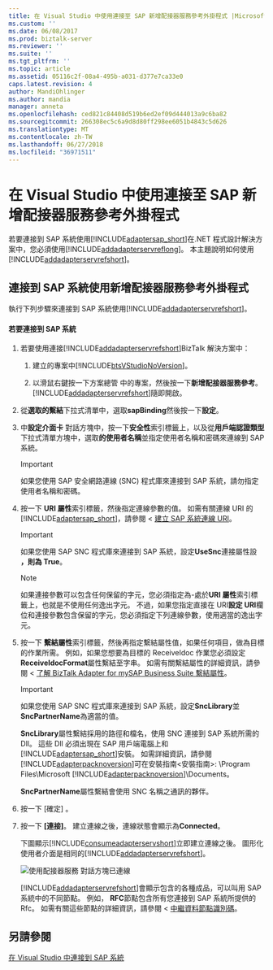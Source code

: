 ```yaml
---
title: 在 Visual Studio 中使用連接至 SAP 新增配接器服務參考外掛程式 |Microsoft Docs
ms.custom: ''
ms.date: 06/08/2017
ms.prod: biztalk-server
ms.reviewer: ''
ms.suite: ''
ms.tgt_pltfrm: ''
ms.topic: article
ms.assetid: 05116c2f-08a4-495b-a031-d377e7ca33e0
caps.latest.revision: 4
author: MandiOhlinger
ms.author: mandia
manager: anneta
ms.openlocfilehash: ced821c84408d519b6ed2ef09d444013a9c6ba82
ms.sourcegitcommit: 266308ec5c6a9d8d80ff298ee6051b4843c5d626
ms.translationtype: MT
ms.contentlocale: zh-TW
ms.lasthandoff: 06/27/2018
ms.locfileid: "36971511"
---
```

# <a name="connecting-to-sap-in-visual-studio-using-add-adapter-service-reference-plug-in"></a>在 Visual Studio 中使用連接至 SAP 新增配接器服務參考外掛程式
若要連接到 SAP 系統使用[!INCLUDE[adaptersap_short](../../includes/adaptersap-short-md.md)]在.NET 程式設計解決方案中，您必須使用[!INCLUDE[addadapterservreflong](../../includes/addadapterservreflong-md.md)]。 本主題說明如何使用[!INCLUDE[addadapterservrefshort](../../includes/addadapterservrefshort-md.md)]。  
  
## <a name="connecting-to-an-sap-system-using-add-adapter-service-reference-plug-in"></a>連接到 SAP 系統使用新增配接器服務參考外掛程式  
 執行下列步驟來連接到 SAP 系統使用[!INCLUDE[addadapterservrefshort](../../includes/addadapterservrefshort-md.md)]。  
  
#### <a name="to-connect-to-an-sap-system"></a>若要連接到 SAP 系統  
  
1. 若要使用連接[!INCLUDE[addadapterservrefshort](../../includes/addadapterservrefshort-md.md)]BizTalk 解決方案中：  
  
   1. 建立的專案中[!INCLUDE[btsVStudioNoVersion](../../includes/btsvstudionoversion-md.md)]。  
  
   2. 以滑鼠右鍵按一下方案總管 中的專案，然後按一下**新增配接器服務參考**。 [!INCLUDE[addadapterservrefshort](../../includes/addadapterservrefshort-md.md)]隨即開啟。  
  
2. 從**選取的繫結**下拉式清單中，選取**sapBinding**然後按一下**設定**。  
  
3. 中**設定介面卡** 對話方塊中，按一下**安全性**索引標籤上，以及從**用戶端認證類型**下拉式清單方塊中，選取**的使用者名稱**並指定使用者名稱和密碼來連線到 SAP 系統。  
  
   > [!IMPORTANT]
   >  如果您使用 SAP 安全網路連線 (SNC) 程式庫來連接到 SAP 系統，請勿指定使用者名稱和密碼。  
  
4. 按一下  **URI 屬性**索引標籤，然後指定連線參數的值。 如需有關連線 URI 的[!INCLUDE[adaptersap_short](../../includes/adaptersap-short-md.md)]，請參閱 <<c2> [ 建立 SAP 系統連線 URI](../../adapters-and-accelerators/adapter-sap/create-the-sap-system-connection-uri.md)。  
  
   > [!IMPORTANT]
   >  如果您使用 SAP SNC 程式庫來連接到 SAP 系統，設定**UseSnc**連接屬性設 **，則為 True**。  
  
   > [!NOTE]
   >  如果連接參數可以包含任何保留的字元，您必須指定為-處於**URI 屬性**索引標籤上，也就是不使用任何逸出字元。 不過，如果您指定直接在 URI**設定 URI**欄位和連接參數包含保留的字元，您必須指定下列連線參數，使用適當的逸出字元。  
  
5. 按一下 **繫結屬性**索引標籤，然後再指定繫結屬性值，如果任何項目，做為目標的作業所需。 例如，如果您想要為目標的 ReceiveIdoc 作業您必須設定**ReceiveIdocFormat**屬性繫結至字串。 如需有關繫結屬性的詳細資訊，請參閱 <<c0> [ 了解 BizTalk Adapter for mySAP Business Suite 繫結屬性](../../adapters-and-accelerators/adapter-sap/read-about-biztalk-adapter-for-mysap-business-suite-binding-properties.md)。  
  
   > [!IMPORTANT]
   >  如果您使用 SAP SNC 程式庫來連接到 SAP 系統，設定**SncLibrary**並**SncPartnerName**為適當的值。  
   > 
   >  **SncLibrary**屬性繫結採用的路徑和檔名，使用 SNC 連接到 SAP 系統所需的 Dll。 這些 Dll 必須出現在 SAP 用戶端電腦上和[!INCLUDE[adaptersap_short](../../includes/adaptersap-short-md.md)]安裝。 如需詳細資訊，請參閱[!INCLUDE[adapterpacknoversion](../../includes/adapterpacknoversion-md.md)]可在安裝指南\<安裝指南\>: \Program Files\Microsoft [!INCLUDE[adapterpacknoversion](../../includes/adapterpacknoversion-md.md)]\Documents。  
   > 
   >  **SncPartnerName**屬性繫結會使用 SNC 名稱之通訊的夥伴。  
  
6. 按一下 [確定] 。  
  
7. 按一下 **[連接]**。 建立連線之後，連線狀態會顯示為**Connected**。  
  
    下圖顯示[!INCLUDE[consumeadapterservshort](../../includes/consumeadapterservshort-md.md)]立即建立連線之後。 圖形化使用者介面是相同的[!INCLUDE[addadapterservrefshort](../../includes/addadapterservrefshort-md.md)]。  
  
    ![使用配接器服務 對話方塊已連線](../../adapters-and-accelerators/adapter-sap/media/00eb7c9c-3af3-4dad-8c97-2e6ae211b8f0.gif "00eb7c9c-3af3-4dad-8c97-2e6ae211b8f0")  
  
    [!INCLUDE[addadapterservrefshort](../../includes/addadapterservrefshort-md.md)]會顯示包含的各種成品，可以叫用 SAP 系統中的不同節點。 例如， **RFC**節點包含所有您連接到 SAP 系統所提供的 Rfc。 如需有關這些節點的詳細資訊，請參閱 <<c0> [ 中繼資料節點識別碼](../../adapters-and-accelerators/adapter-sap/metadata-node-ids4.md)。  
  
## <a name="see-also"></a>另請參閱  
 [在 Visual Studio 中連接到 SAP 系統](../../adapters-and-accelerators/adapter-sap/connect-to-the-sap-system-in-visual-studio.md)